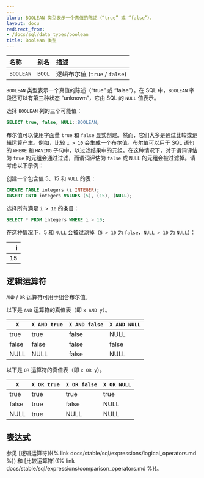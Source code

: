 ```yaml
---
---
blurb: BOOLEAN 类型表示一个真值的陈述（“true” 或 “false”）。
layout: docu
redirect_from:
- /docs/sql/data_types/boolean
title: Boolean 类型
---
```


| 名称 | 别名 | 描述 |
|:---|:---|:---|
| `BOOLEAN` | `BOOL` | 逻辑布尔值 (`true` / `false`) |

`BOOLEAN` 类型表示一个真值的陈述（“true” 或 “false”）。在 SQL 中，`BOOLEAN` 字段还可以有第三种状态 “unknown”，它由 SQL 的 `NULL` 值表示。

选择 `BOOLEAN` 列的三个可能值：

```sql
SELECT true, false, NULL::BOOLEAN;
```

布尔值可以使用字面量 `true` 和 `false` 显式创建。然而，它们大多是通过比较或逻辑运算产生。例如，比较 `i > 10` 会生成一个布尔值。布尔值可以用于 SQL 语句的 `WHERE` 和 `HAVING` 子句中，以过滤结果中的元组。在这种情况下，对于谓词评估为 `true` 的元组会通过过滤，而谓词评估为 `false` 或 `NULL` 的元组会被过滤掉。请考虑以下示例：

创建一个包含值 5、15 和 `NULL` 的表：

```sql
CREATE TABLE integers (i INTEGER);
INSERT INTO integers VALUES (5), (15), (NULL);
```

选择所有满足 `i > 10` 的条目：

```sql
SELECT * FROM integers WHERE i > 10;
```

在这种情况下，5 和 `NULL` 会被过滤掉（`5 > 10` 为 `false`，`NULL > 10` 为 `NULL`）：

| i  |
|---:|
| 15 |

## 逻辑运算符

`AND` / `OR` 运算符可用于组合布尔值。

以下是 `AND` 运算符的真值表（即 `x AND y`）。

<div class="monospace_table"></div>

| `X` | `X AND true` | `X AND false` | `X AND NULL` |
|-------|-------|-------|-------|
| true  | true  | false | NULL  |
| false | false | false | false |
| NULL  | NULL  | false | NULL  |

以下是 `OR` 运算符的真值表（即 `x OR y`）。

<div class="monospace_table"></div>

| `X` | `X OR true` | `X OR false` | `X OR NULL` |
|-------|------|-------|------|
| true  | true | true  | true |
| false | true | false | NULL |
| NULL  | true | NULL  | NULL |

## 表达式

参见 [逻辑运算符]({% link docs/stable/sql/expressions/logical_operators.md %}) 和 [比较运算符]({% link docs/stable/sql/expressions/comparison_operators.md %})。